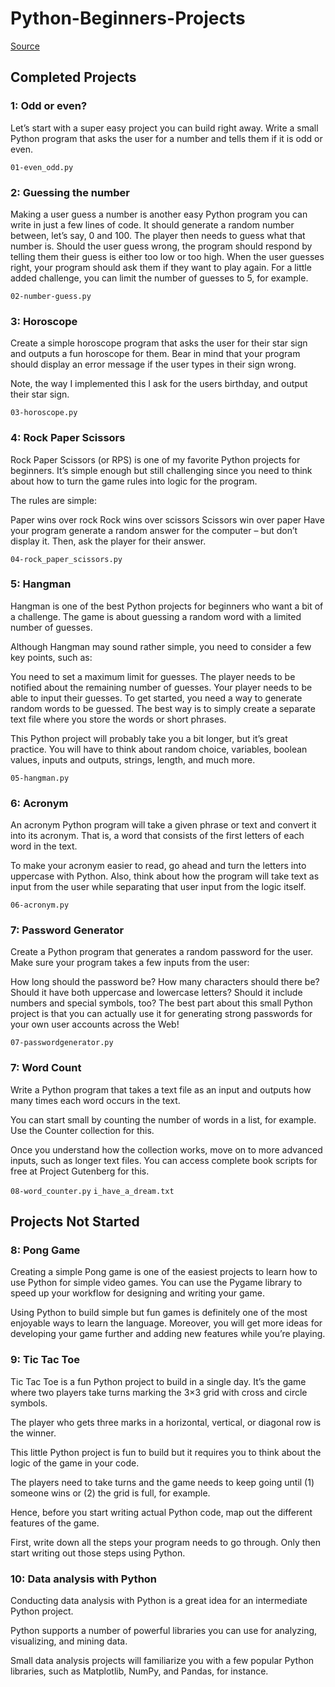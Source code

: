 # Python-Beginners-Projects

[Source](https://mikkegoes.com/python-projects-for-beginners/)

## Completed Projects
### 1: Odd or even?
Let’s start with a super easy project you can build right away. Write a small Python program that asks the user for a number and tells them if it is odd or even.

``
01-even_odd.py
``

### 2: Guessing the number
Making a user guess a number is another easy Python program you can write in just a few lines of code. It should generate a random number between, let’s say, 0 and 100. The player then needs to guess what that number is. Should the user guess wrong, the program should respond by telling them their guess is either too low or too high. When the user guesses right, your program should ask them if they want to play again. For a little added challenge, you can limit the number of guesses to 5, for example.

``
02-number-guess.py
``

### 3: Horoscope
Create a simple horoscope program that asks the user for their star sign and outputs a fun horoscope for them. Bear in mind that your program should display an error message if the user types in their sign wrong.

Note, the way I implemented this I ask for the users birthday, and output their star sign.

``
03-horoscope.py
``

### 4: Rock Paper Scissors
Rock Paper Scissors (or RPS) is one of my favorite Python projects for beginners. It’s simple enough but still challenging since you need to think about how to turn the game rules into logic for the program.

The rules are simple:

Paper wins over rock
Rock wins over scissors
Scissors win over paper
Have your program generate a random answer for the computer – but don’t display it. Then, ask the player for their answer.

``
04-rock_paper_scissors.py
``

### 5: Hangman
Hangman is one of the best Python projects for beginners who want a bit of a challenge. The game is about guessing a random word with a limited number of guesses.

Although Hangman may sound rather simple, you need to consider a few key points, such as:

You need to set a maximum limit for guesses.
The player needs to be notified about the remaining number of guesses.
Your player needs to be able to input their guesses.
To get started, you need a way to generate random words to be guessed. The best way is to simply create a separate text file where you store the words or short phrases.

This Python project will probably take you a bit longer, but it’s great practice. You will have to think about random choice, variables, boolean values, inputs and outputs, strings, length, and much more.

``
05-hangman.py
``

### 6: Acronym
An acronym Python program will take a given phrase or text and convert it into its acronym. That is, a word that consists of the first letters of each word in the text.

To make your acronym easier to read, go ahead and turn the letters into uppercase with Python. Also, think about how the program will take text as input from the user while separating that user input from the logic itself.

``
06-acronym.py
``

### 7: Password Generator
Create a Python program that generates a random password for the user. Make sure your program takes a few inputs from the user:

How long should the password be?
How many characters should there be?
Should it have both uppercase and lowercase letters?
Should it include numbers and special symbols, too?
The best part about this small Python project is that you can actually use it for generating strong passwords for your own user accounts across the Web!

``
07-passwordgenerator.py
``

### 7: Word Count
Write a Python program that takes a text file as an input and outputs how many times each word occurs in the text.

You can start small by counting the number of words in a list, for example. Use the Counter collection for this.

Once you understand how the collection works, move on to more advanced inputs, such as longer text files. You can access complete book scripts for free at Project Gutenberg for this.

``
08-word_counter.py
``
``
i_have_a_dream.txt
``

## Projects Not Started
### 8: Pong Game
Creating a simple Pong game is one of the easiest projects to learn how to use Python for simple video games. You can use the Pygame library to speed up your workflow for designing and writing your game.

Using Python to build simple but fun games is definitely one of the most enjoyable ways to learn the language. Moreover, you will get more ideas for developing your game further and adding new features while you’re playing.


### 9: Tic Tac Toe
Tic Tac Toe is a fun Python project to build in a single day. It’s the game where two players take turns marking the 3×3 grid with cross and circle symbols.

The player who gets three marks in a horizontal, vertical, or diagonal row is the winner.

This little Python project is fun to build but it requires you to think about the logic of the game in your code.

The players need to take turns and the game needs to keep going until (1) someone wins or (2) the grid is full, for example.

Hence, before you start writing actual Python code, map out the different features of the game.

First, write down all the steps your program needs to go through. Only then start writing out those steps using Python.


### 10: Data analysis with Python
Conducting data analysis with Python is a great idea for an intermediate Python project.

Python supports a number of powerful libraries you can use for analyzing, visualizing, and mining data.

Small data analysis projects will familiarize you with a few popular Python libraries, such as Matplotlib, NumPy, and Pandas, for instance.
